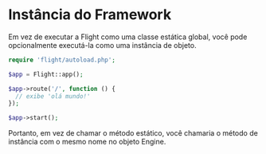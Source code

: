# Instância do Framework

Em vez de executar a Flight como uma classe estática global, você pode opcionalmente executá-la como uma instância de objeto.

```php
require 'flight/autoload.php';

$app = Flight::app();

$app->route('/', function () {
  // exibe 'olá mundo!'
});

$app->start();
```

Portanto, em vez de chamar o método estático, você chamaria o método de instância com o mesmo nome no objeto Engine.